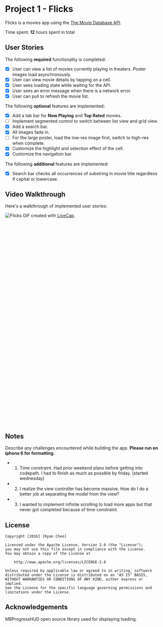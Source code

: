 # Project 1 - Flicks

Flicks is a movies app using the [The Movie Database API](http://docs.themoviedb.apiary.io/#).

Time spent: **12** hours spent in total

## User Stories

The following **required** functionality is completed:

- [X] User can view a list of movies currently playing in theaters. Poster images load asynchronously.
- [X] User can view movie details by tapping on a cell.
- [X] User sees loading state while waiting for the API.
- [X] User sees an error message when there is a network error.
- [X] User can pull to refresh the movie list.

The following **optional** features are implemented:

- [X] Add a tab bar for **Now Playing** and **Top Rated** movies.
- [ ] Implement segmented control to switch between list view and grid view.
- [X] Add a search bar.
- [X] All images fade in.
- [ ] For the large poster, load the low-res image first, switch to high-res when complete.
- [X] Customize the highlight and selection effect of the cell.
- [X] Customize the navigation bar.

The following **additional** features are implemented:

- [X] Search bar checks all occurrences of substring in movie title regardless
  if capital or lowercase.

## Video Walkthrough

Here's a walkthrough of implemented user stories:

<img alt="Flicks" src="//i.imgur.com/1AcVPLW.gif" style="max-width: 100%;
min-height: 686px;" original-title="">
GIF created with [LiceCap](http://www.cockos.com/licecap/).

## Notes

Describe any challenges encountered while building the app.
**Please run on iphone 6 for formatting.**
- 1. Time constraint. Had prior weekend plans before getting into codepath. I had to finish as much as possible by friday. (started wednesday)
- 2. I realize the view controller has become massive. How do I do a better job
     at separating the model from the view?
- 3. I wanted to implement infinite scrolling to load more apps but that never
     got completed because of time constraint.


## License

    Copyright [2016] [Ryan Chee]

    Licensed under the Apache License, Version 2.0 (the "License");
    you may not use this file except in compliance with the License.
    You may obtain a copy of the License at

        http://www.apache.org/licenses/LICENSE-2.0

    Unless required by applicable law or agreed to in writing, software
    distributed under the License is distributed on an "AS IS" BASIS,
    WITHOUT WARRANTIES OR CONDITIONS OF ANY KIND, either express or implied.
    See the License for the specific language governing permissions and
    limitations under the License.

## Acknowledgements

   MBProgressHUD open source library used for displaying loading. 
